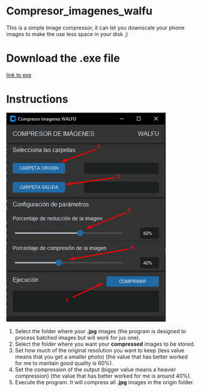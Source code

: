 # Compresor_imagenes_walfu
This is a simple Image compressor, it can let you downscale your phone images to make the use less space in your disk ;)

# Download the .exe file

[link to exe](https://mega.nz/file/hv1G2aaZ#MQADrvVnUOjKYvj0e0GyjjxIgCqRiY7mlFtSCzyH-IY)

# Instructions

![referencia](https://github.com/Alextor121/Compresor_imagenes_walfu/blob/main/Executable/instrucciones.png?raw=true)

1. Select the folder where your **.jpg** images (the program is designed to process batched images but will work for jus one).
2. Select the folder where you want your **compressed** images to be stored.
3. Set how much of the original resolution you want to keep (less value means that you get a smaller photo) (the value that has better worked for me to mantain good quality is 60%).
4. Set the compression of the output (bigger value means a heavier compression) (the value that has better worked for me is around 40%).
5. Execute the program. It will compress all **.jpg** images in the origin folder.
